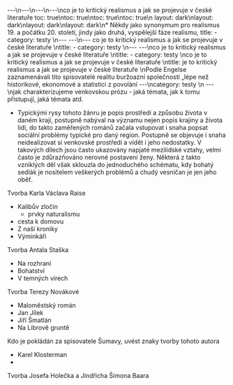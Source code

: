 ---\n---\n---\n---\nco je to kritický realismus a jak se projevuje v české literatuře
toc: true\ntoc: true\ntoc: true\ntoc: true\n
layout: dark\nlayout: dark\nlayout: dark\nlayout: dark\n* Někdy jako synonymum pro realismus 19. a počátku 20. století, jindy jako druhá, vyspělejší fáze realismu, 
title: -
category: testy \n---
---\n---
co je to kritický realismus a jak se projevuje v české literatuře \ntitle: -
category: testy \n---
---\nco je to kritický realismus a jak se projevuje v české literatuře \ntitle: -
category: testy \nco je to kritický realismus a jak se projevuje v české literatuře \ntitle:  je to kritický realismus a jak se projevuje v české literatuře \nPodle Engelse zaznamenávali tito spisovatelé realitu buržoazní společnosti „lépe než historikové, ekonomové a statistici z povolání
---\ncategory: testy \n
---\njak charakterizujeme venkovskou prózu - jaká témata, jak k tomu přistupují, jaká témata atd.

* Typickými rysy tohoto žánru je popis prostředí a způsobu života v daném kraji, postupně nabýval na významu nejen popis krajiny a života lidí, do takto zaměřených románů začala vstupovat i snaha popsat sociální problémy typické pro daný region. Postupně se objevuje i snaha neidealizovat si venkovské prostředí a vidět i jeho nedostatky. V takových dílech jsou často ukazovány napjaté mezilidské vztahy, velmi často je zdůrazňováno nerovné postavení ženy. Některá z takto vzniklých děl však sklouzla do jednoduchého schématu, kdy bohatý sedlák je nositelem veškerých problémů a chudý vesničan je jen jeho oběť.

Tvorba Karla Václava Raise
* Kalibův zločin
  * prvky naturalismu
* cesta k domovu
* Z naší kroniky
* Výminkáři

Tvorba Antala Staška
* Na rozhraní
* Bohatství
* V temných vírech

Tvorba Terezy Novákové
* Maloměstský román
* Jan Jílek
* Jiří Šmatlán
* Na Librově gruntě

Kdo je pokládán za spisovatele Šumavy, uvést znaky tvorby tohoto autora
* Karel Klosterman
* 

Tvorba Josefa Holečka a Jindřicha Šimona Baara

